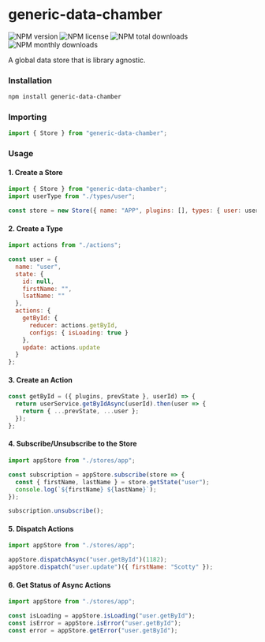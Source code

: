 # generic-data-chamber

![NPM version](https://img.shields.io/npm/v/generic-data-chamber.svg?style=flat)
![NPM license](https://img.shields.io/npm/l/generic-data-chamber.svg?style=flat)
![NPM total downloads](https://img.shields.io/npm/dt/generic-data-chamber.svg?style=flat)
![NPM monthly downloads](https://img.shields.io/npm/dm/generic-data-chamber.svg?style=flat)

A global data store that is library agnostic.

### Installation

```bash
npm install generic-data-chamber
```

### Importing

```js
import { Store } from "generic-data-chamber";
```

### Usage

#### 1. Create a Store

```js
import { Store } from "generic-data-chamber";
import userType from "./types/user";

const store = new Store({ name: "APP", plugins: [], types: { user: userType } });
```

#### 2. Create a Type

```js
import actions from "./actions";

const user = {
  name: "user",
  state: {
    id: null,
    firstName: "",
    lsatName: ""
  },
  actions: {
    getById: {
      reducer: actions.getById,
      configs: { isLoading: true }
    },
    update: actions.update
  }
};
```

#### 3. Create an Action

```js
const getById = ({ plugins, prevState }, userId) => {
  return userService.getByIdAsync(userId).then(user => {
    return { ...prevState, ...user };
  });
};
```

#### 4. Subscribe/Unsubscribe to the Store

```js
import appStore from "./stores/app";

const subscription = appStore.subscribe(store => {
  const { firstName, lastName } = store.getState("user");
  console.log(`${firstName} ${lastName}`);
});

subscription.unsubscribe();
```

#### 5. Dispatch Actions

```js
import appStore from "./stores/app";

appStore.dispatchAsync("user.getById")(1182);
appStore.dispatch("user.update")({ firstName: "Scotty" });
```

#### 6. Get Status of Async Actions

```js
import appStore from "./stores/app";

const isLoading = appStore.isLoading("user.getById");
const isError = appStore.isError("user.getById");
const error = appStore.getError("user.getById");
```
